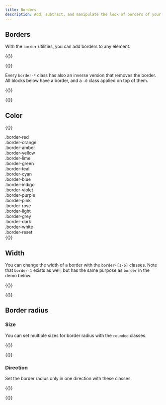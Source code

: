 ```yaml
---
title: Borders
description: Add, subtract, and manipulate the look of borders of your elements.
---
```


## Borders
With the `border` utilities, you can add borders to any element.

{{<example class="docs-preview-border">}}
<div class="border"></div>
<div class="border-top"></div>
<div class="border-end"></div>
<div class="border-bottom"></div>
<div class="border-start"></div>
{{</example>}}

Every `border-*` class has also an inverse version that removes the border. All blocks below have a border, and a `-0` class applied on top of them.

{{<example class="docs-preview-border bordered">}}
<div class="border-0"></div>
<div class="border-top-0"></div>
<div class="border-end-0"></div>
<div class="border-bottom-0"></div>
<div class="border-start-0"></div>
{{</example>}}

## Color
{{<example>}}
<div class="border border-red p-3 mb-2">.border-red</div>
<div class="border border-orange p-3 mb-2">.border-orange</div>
<div class="border border-amber p-3 mb-2">.border-amber</div>
<div class="border border-yellow p-3 mb-2">.border-yellow</div>
<div class="border border-lime p-3 mb-2">.border-lime</div>
<div class="border border-green p-3 mb-2">.border-green</div>
<div class="border border-teal p-3 mb-2">.border-teal</div>
<div class="border border-cyan p-3 mb-2">.border-cyan</div>
<div class="border border-blue p-3 mb-2">.border-blue</div>
<div class="border border-indigo p-3 mb-2">.border-indigo</div>
<div class="border border-violet p-3 mb-2">.border-violet</div>
<div class="border border-purple p-3 mb-2">.border-purple</div>
<div class="border border-pink p-3 mb-2">.border-pink</div>
<div class="border border-rose p-3 mb-2">.border-rose</div>
<div class="border border-light p-3 mb-2">.border-light</div>
<div class="border border-grey p-3 mb-2">.border-grey</div>
<div class="border border-dark p-3 mb-2">.border-dark</div>
<div class="border border-white p-3 mb-2">.border-white</div>
<div class="border border-reset p-3">.border-reset</div>
{{</example>}}

## Width
You can change the width of a border with the `border-[1-5]` classes. Note that `border-1` exists as well, but has the same purpose as `border` in the demo below.

{{<example class="docs-preview-border">}}
<div class="border-0"></div>
<div class="border"></div>
<div class="border border-2"></div>
<div class="border border-3"></div>
<div class="border border-4"></div>
<div class="border border-5"></div>
{{</example>}}

## Border radius
### Size
You can set multiple sizes for border radius with the `rounded` classes.

{{<example class="docs-preview-border">}}
<div class="border rounded-0"></div>
<div class="border rounded-sm"></div>
<div class="border rounded"></div>
<div class="border rounded-lg"></div>
<div class="border rounded-pill"></div>
{{</example>}}

### Direction
Set the border radius only in one direction with these classes.

{{<example class="docs-preview-border">}}
<div class="border rounded"></div>
<div class="border rounded-t"></div>
<div class="border rounded-e"></div>
<div class="border rounded-b"></div>
<div class="border rounded-s"></div>
{{</example>}}
